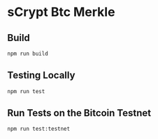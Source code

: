 # sCrypt Btc Merkle

## Build

```sh
npm run build
```

## Testing Locally

```sh
npm run test
```

## Run Tests on the Bitcoin Testnet

```sh
npm run test:testnet
```
